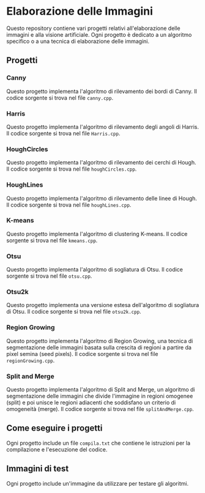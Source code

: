 # Elaborazione delle Immagini

Questo repository contiene vari progetti relativi all'elaborazione delle immagini e alla visione artificiale. Ogni progetto è dedicato a un algoritmo specifico o a una tecnica di elaborazione delle immagini.

## Progetti

### Canny

Questo progetto implementa l'algoritmo di rilevamento dei bordi di Canny. Il codice sorgente si trova nel file `canny.cpp`.

### Harris

Questo progetto implementa l'algoritmo di rilevamento degli angoli di Harris. Il codice sorgente si trova nel file `Harris.cpp`.

### HoughCircles

Questo progetto implementa l'algoritmo di rilevamento dei cerchi di Hough. Il codice sorgente si trova nel file `houghCircles.cpp`.

### HoughLines

Questo progetto implementa l'algoritmo di rilevamento delle linee di Hough. Il codice sorgente si trova nel file `houghLines.cpp`.

### K-means

Questo progetto implementa l'algoritmo di clustering K-means. Il codice sorgente si trova nel file `kmeans.cpp`.

### Otsu

Questo progetto implementa l'algoritmo di sogliatura di Otsu. Il codice sorgente si trova nel file `otsu.cpp`.

### Otsu2k

Questo progetto implementa una versione estesa dell'algoritmo di sogliatura di Otsu. Il codice sorgente si trova nel file `otsu2k.cpp`.

### Region Growing

Questo progetto implementa l'algoritmo di Region Growing, una tecnica di segmentazione delle immagini basata sulla crescita di regioni a partire da pixel semina (seed pixels). Il codice sorgente si trova nel file `regionGrowing.cpp`.

### Split and Merge

Questo progetto implementa l'algoritmo di Split and Merge, un algoritmo di segmentazione delle immagini che divide l'immagine in regioni omogenee (split) e poi unisce le regioni adiacenti che soddisfano un criterio di omogeneità (merge). Il codice sorgente si trova nel file `splitAndMerge.cpp`.

## Come eseguire i progetti

Ogni progetto include un file `compila.txt` che contiene le istruzioni per la compilazione e l'esecuzione del codice.

## Immagini di test

Ogni progetto include un'immagine da utilizzare per testare gli algoritmi.
